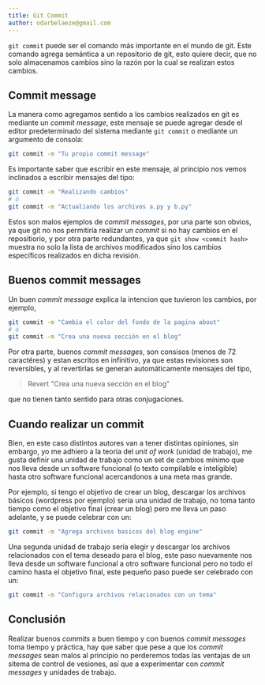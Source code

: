 ```yaml
---
title: Git Commit
author: odarbelaeze@gmail.com
---
```


`git commit` puede ser el comando más importante en el mundo de git. Este
comando agrega semántica a un repositorio de git, esto quiere decir, que no
solo almacenamos cambios sino la razón por la cual se realizan estos cambios.

## Commit message

La manera como agregamos sentido a los cambios realizados en git es mediante
un _commit message_, este mensaje se puede agregar desde el editor predeterminado
del sistema mediante `git commit` o mediante un argumento de consola:

```bash
git commit -m "Tu propio commit message"
```

Es importante saber que escribir en este mensaje, al principio nos vemos
inclinados a escribir mensajes del tipo:

```bash
git commit -m "Realizando cambios"
# ó
git commit -m "Actualiando los archivos a.py y b.py"
```

Estos son malos ejemplos de _commit messages_, por una parte son obvios, ya
que git no nos permitiría realizar un _commit_ si no hay cambios en el
repositiorio, y por otra parte redundantes, ya que `git show <commit hash>`
muestra no solo la lista de archivos modificados sino los cambios específicos
realizados en dicha revisión.

## Buenos commit messages

Un buen _commit message_ explica la intencion que tuvieron los cambios, por
ejemplo,

```bash
git commit -m "Cambia el color del fondo de la pagina about"
# ó
git commit -m "Crea una nueva sección en el blog"
```

Por otra parte, buenos _commit messages_, son consisos (menos de 72 caractéres)
y estan escritos en infinitivo, ya que estas revisiones son reversibles, y al
revertirlas se generan automáticamente mensajes del tipo,

> Revert "Crea una nueva sección en el blog"

que no tienen tanto sentido para otras conjugaciones.

## Cuando realizar un commit

Bien, en este caso distintos autores van a tener distintas opiniones, sin
embargo, yo me adhiero a la teoría del _unit of work_ (unidad de trabajo), me
gusta definir una unidad de trabajo como un set de cambios mínimo que nos lleva
desde un software funcional (o texto compilable e inteligible) hasta otro
software funcional acercandonos a una meta mas grande.

Por ejemplo, si tengo el objetivo de crear un blog, descargar los archivos
básicos (wordpress por ejemplo) sería una unidad de trabajo, no toma tanto
tiempo como el objetivo final (crear un blog) pero me lleva un paso adelante,
y se puede celebrar con un:

```bash
git commit -m "Agrega archivos basicos del blog engine"
```

Una segunda unidad de trabajo sería elegir y descargar los archivos
relacionados con el tema deseado para el blog, este paso nuevamente nos lleva
desde un software funcional a otro software funcional pero no todo el camino
hasta el objetivo final, este pequeño paso puede ser celebrado con un:

```bash
git commit -m "Configura archivos relacionados con un tema"
```

## Conclusión

Realizar buenos _commits_ a buen tiempo y con buenos _commit messages_ toma
tiempo y práctica, hay que saber que pese a que los _commit messages_ sean
malos al principio no perderemos todas las ventajas de un sitema de control de
vesiones, así que a experimentar con _commit messages_ y unidades de trabajo.

